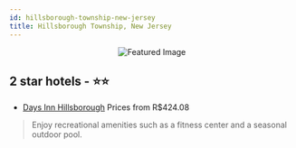 ```yaml
---
id: hillsborough-township-new-jersey
title: Hillsborough Township, New Jersey
---
```


<center><img src="https://i.travelapi.com/hotels/1000000/10000/8500/8441/75b40c3e_z.jpg" alt="Featured Image" /></center>


##  2 star hotels - ⭐️⭐️

-    [Days Inn Hillsborough](https://us.hurb.com/hotels/hillsborough-township/days-inn-hillsborough-JNP-JP908496?cmp=18055) Prices from R$424.08
   > Enjoy recreational amenities such as a fitness center and a seasonal outdoor pool.
